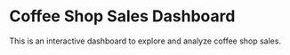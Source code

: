 # Coffee Shop Sales Dashboard
This is an interactive dashboard to explore and analyze coffee shop sales.
